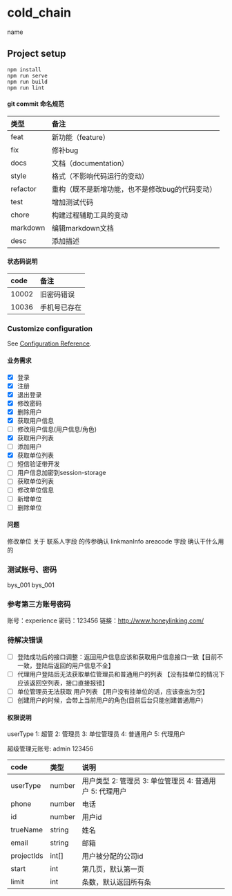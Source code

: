 # cold_chain
name

## Project setup
```
npm install
npm run serve
npm run build
npm run lint
```

#### git commit 命名规范
| 类型 | 备注 |
|:-------- |:---- |
| feat     | 新功能（feature）|
| fix      | 修补bug|
| docs     | 文档（documentation）|
| style    |  格式（不影响代码运行的变动）|
| refactor | 重构（既不是新增功能，也不是修改bug的代码变动）|
| test     | 增加测试代码 |
| chore    | 构建过程辅助工具的变动 |
| markdown | 编辑markdown文档 |
| desc     | 添加描述 |

#### 状态码说明
| code | 备注 |
|:-------- |:---- |
| 10002     | 旧密码错误|
| 10036      | 手机号已存在|

### Customize configuration
See [Configuration Reference](https://cli.vuejs.org/config/).

#### 业务需求
- [x] 登录
- [x] 注册
- [x] 退出登录
- [x] 修改密码
- [x] 删除用户
- [x] 获取用户信息
- [ ] 修改用户信息(用户信息/角色)
- [x] 获取用户列表
- [ ] 添加用户
- [x] 获取单位列表
- [ ] 短信验证带开发
- [ ] 用户信息加密到session-storage
- [ ] 获取单位列表
- [ ] 修改单位信息
- [ ] 新增单位
- [ ] 删除单位

#### 问题
修改单位 关于 联系人字段 的传参确认 linkmanInfo
areacode 字段 确认干什么用的

### 测试账号、密码
bys_001 bys_001

### 参考第三方账号密码
账号：experience 
密码：123456
链接：http://www.honeylinking.com/

### 待解决错误
- [ ] 登陆成功后的接口调整：返回用户信息应该和获取用户信息接口一致【目前不一致，登陆后返回的用户信息不全】
- [ ] 代理用户登陆后无法获取单位管理员和普通用户的列表 【没有挂单位的情况下应该返回空列表，接口直接报错】
- [ ] 单位管理员无法获取 用户列表 【用户没有挂单位的话，应该查出为空】
- [ ] 创建用户的时候，会带上当前用户的角色(目前后台只能创建普通用户)

#### 权限说明
userType 1: 超管 2: 管理员 3: 单位管理员 4: 普通用户 5: 代理用户

超级管理元账号: admin  123456

| code | 类型 | 说明 |
|:-------- |:---- |:---|
|userType |number| 用户类型 2: 管理员 3: 单位管理员 4: 普通用户 5: 代理用户|
|phone |number| 电话|
|id |number|用户id|
|trueName |string|姓名|
|email |string|邮箱|
|projectIds |int[]|用户被分配的公司id|
|start |int|第几页，默认第一页|
|limit |int|条数，默认返回所有条|